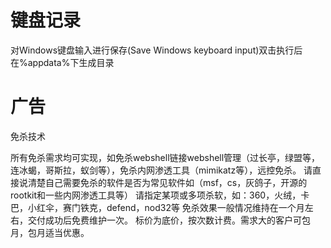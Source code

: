 # 键盘记录
对Windows键盘输入进行保存(Save Windows keyboard input)双击执行后在%appdata%下生成目录
# 广告
免杀技术

  所有免杀需求均可实现，如免杀webshell链接webshell管理（过长亭，绿盟等，连冰蝎，哥斯拉，蚁剑等），免杀内网渗透工具（mimikatz等），远控免杀。
  请直接说清楚自己需要免杀的软件是否为常见软件如（msf，cs，灰鸽子，开源的rootkit和一些内网渗透工具等）
  请指定某项或多项杀软，如：360，火绒，卡巴，小红伞，赛门铁克，defend，nod32等
  免杀效果一般情况维持在一个月左右，交付成功后免费维护一次。
  标价为底价，按次数计费。需求大的客户可包月，包月适当优惠。
